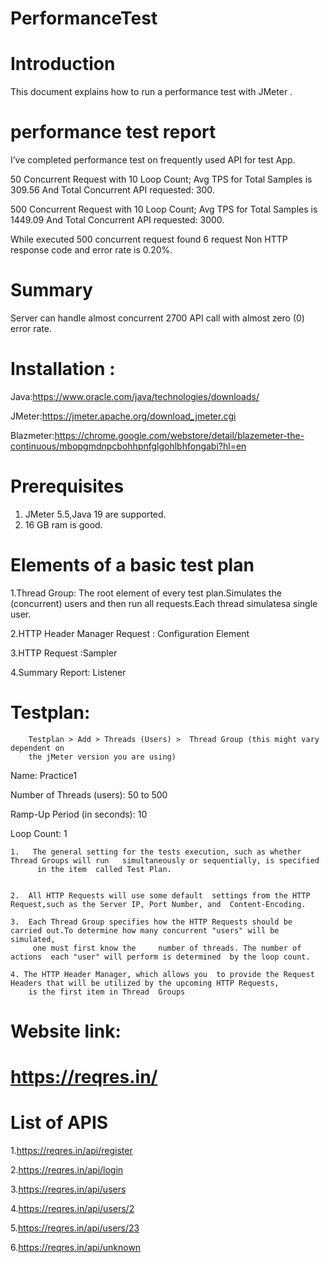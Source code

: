 # PerformanceTest

                     
# Introduction
This document explains how to run a performance test with JMeter .                              

# performance test report

I’ve completed performance test on frequently used API for test App.

50 Concurrent Request with 10 Loop Count; Avg TPS for Total Samples is 309.56 And Total Concurrent API requested: 300.

500 Concurrent Request with 10 Loop Count; Avg TPS for Total Samples is 1449.09 And Total Concurrent API requested: 3000.

While executed 500 concurrent request found 6 request Non HTTP response code and error rate is 0.20%.


# Summary

Server can handle almost concurrent 2700 API call with almost zero (0) error rate.


# Installation :   
 Java:https://www.oracle.com/java/technologies/downloads/
      
 JMeter:https://jmeter.apache.org/download_jmeter.cgi                     

Blazmeter:https://chrome.google.com/webstore/detail/blazemeter-the-continuous/mbopgmdnpcbohhpnfglgohlbhfongabi?hl=en

        

# Prerequisites
1.  JMeter 5.5,Java 19 are supported.
2.  16 GB ram is good.



# Elements of a basic test plan
                
                
  1.Thread Group: The root element of every test plan.Simulates  the  (concurrent)  users and then run all requests.Each thread simulatesa single user.                   
                       
 2.HTTP Header Manager Request : Configuration Element                     
 
 
 3.HTTP Request :Sampler
                
 4.Summary Report: Listener


# Testplan:
        Testplan > Add > Threads (Users) >  Thread Group (this might vary dependent on
        the jMeter version you are using)
       

Name: Practice1

Number of Threads (users): 50 to 500

Ramp-Up Period (in seconds): 10

Loop Count: 1

    
    1.   The general setting for the tests execution, such as whether Thread Groups will run   simultaneously or sequentially, is specified
          in the item  called Test Plan.
         

    2.  All HTTP Requests will use some default  settings from the HTTP Request,such as the Server IP, Port Number, and  Content-Encoding.
       
    3.  Each Thread Group specifies how the HTTP Requests should be carried out.To determine how many concurrent "users" will be simulated, 
         one must first know the     number of threads. The number of actions  each "user" will perform is determined  by the loop count.
        
    4. The HTTP Header Manager, which allows you  to provide the Request Headers that will be utilized by the upcoming HTTP Requests, 
        is the first item in Thread  Groups  
       

     
# Website link:

# https://reqres.in/


# List of APIS
1.https://reqres.in/api/register

2.https://reqres.in/api/login

3.https://reqres.in/api/users

4.https://reqres.in/api/users/2

5.https://reqres.in/api/users/23

6.https://reqres.in/api/unknown

